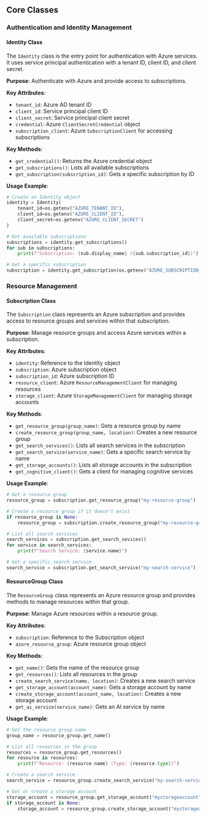 ## Core Classes

### Authentication and Identity Management

#### Identity Class

The `Identity` class is the entry point for authentication with Azure services. It uses service principal authentication with a tenant ID, client ID, and client secret.

**Purpose**: Authenticate with Azure and provide access to subscriptions.

**Key Attributes**:
- `tenant_id`: Azure AD tenant ID
- `client_id`: Service principal client ID
- `client_secret`: Service principal client secret
- `credential`: Azure `ClientSecretCredential` object
- `subscription_client`: Azure `SubscriptionClient` for accessing subscriptions

**Key Methods**:
- `get_credential()`: Returns the Azure credential object
- `get_subscriptions()`: Lists all available subscriptions
- `get_subscription(subscription_id)`: Gets a specific subscription by ID

**Usage Example**:
```python
# Create an Identity object
identity = Identity(
    tenant_id=os.getenv("AZURE_TENANT_ID"),
    client_id=os.getenv("AZURE_CLIENT_ID"),
    client_secret=os.getenv("AZURE_CLIENT_SECRET")
)

# Get available subscriptions
subscriptions = identity.get_subscriptions()
for sub in subscriptions:
    print(f"Subscription: {sub.display_name} ({sub.subscription_id})")

# Get a specific subscription
subscription = identity.get_subscription(os.getenv("AZURE_SUBSCRIPTION_ID"))
```

### Resource Management

#### Subscription Class

The `Subscription` class represents an Azure subscription and provides access to resource groups and services within that subscription.

**Purpose**: Manage resource groups and access Azure services within a subscription.

**Key Attributes**:
- `identity`: Reference to the Identity object
- `subscription`: Azure subscription object
- `subscription_id`: Azure subscription ID
- `resource_client`: Azure `ResourceManagementClient` for managing resources
- `storage_client`: Azure `StorageManagementClient` for managing storage accounts

**Key Methods**:
- `get_resource_group(group_name)`: Gets a resource group by name
- `create_resource_group(group_name, location)`: Creates a new resource group
- `get_search_services()`: Lists all search services in the subscription
- `get_search_service(service_name)`: Gets a specific search service by name
- `get_storage_accounts()`: Lists all storage accounts in the subscription
- `get_cognitive_client()`: Gets a client for managing cognitive services

**Usage Example**:
```python
# Get a resource group
resource_group = subscription.get_resource_group("my-resource-group")

# Create a resource group if it doesn't exist
if resource_group is None:
    resource_group = subscription.create_resource_group("my-resource-group", "eastus")

# List all search services
search_services = subscription.get_search_sevices()
for service in search_services:
    print(f"Search Service: {service.name}")

# Get a specific search service
search_service = subscription.get_search_service("my-search-service")
```

#### ResourceGroup Class

The `ResourceGroup` class represents an Azure resource group and provides methods to manage resources within that group.

**Purpose**: Manage Azure resources within a resource group.

**Key Attributes**:
- `subscription`: Reference to the Subscription object
- `azure_resource_group`: Azure resource group object

**Key Methods**:
- `get_name()`: Gets the name of the resource group
- `get_resources()`: Lists all resources in the group
- `create_search_service(name, location)`: Creates a new search service
- `get_storage_account(account_name)`: Gets a storage account by name
- `create_storage_account(account_name, location)`: Creates a new storage account
- `get_ai_service(service_name)`: Gets an AI service by name

**Usage Example**:
```python
# Get the resource group name
group_name = resource_group.get_name()

# List all resources in the group
resources = resource_group.get_resources()
for resource in resources:
    print(f"Resource: {resource.name} (Type: {resource.type})")

# Create a search service
search_service = resource_group.create_search_service("my-search-service", "eastus")

# Get or create a storage account
storage_account = resource_group.get_storage_account("mystorageaccount")
if storage_account is None:
    storage_account = resource_group.create_storage_account("mystorageaccount", "eastus")